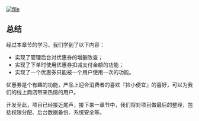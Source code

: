 [![](https://iocaffcdn.phphub.org/uploads/images/201806/13/1/5WDneNDtMN.jpeg?imageView2/2/w/1240/h/0 "file")](https://iocaffcdn.phphub.org/uploads/images/201806/13/1/5WDneNDtMN.jpeg?imageView2/2/w/1240/h/0)

## 总结

经过本章节的学习，我们学到了以下内容：

* 实现了管理后台对优惠券的增删改查；
* 实现了下单时使用优惠券扣减支付金额的功能；
* 实现了一个优惠券只能被一个用户使用一次的功能。

优惠券是个有趣的功能，产品上迎合消费者的喜欢『捡小便宜』的喜好，可以为我们的线上商店带来热情的用户。

开发至此，项目已经接近尾声，接下来一章节中，我们将对项目做最后的整理，包括权限分配、后台数据备份、系统安全等。

